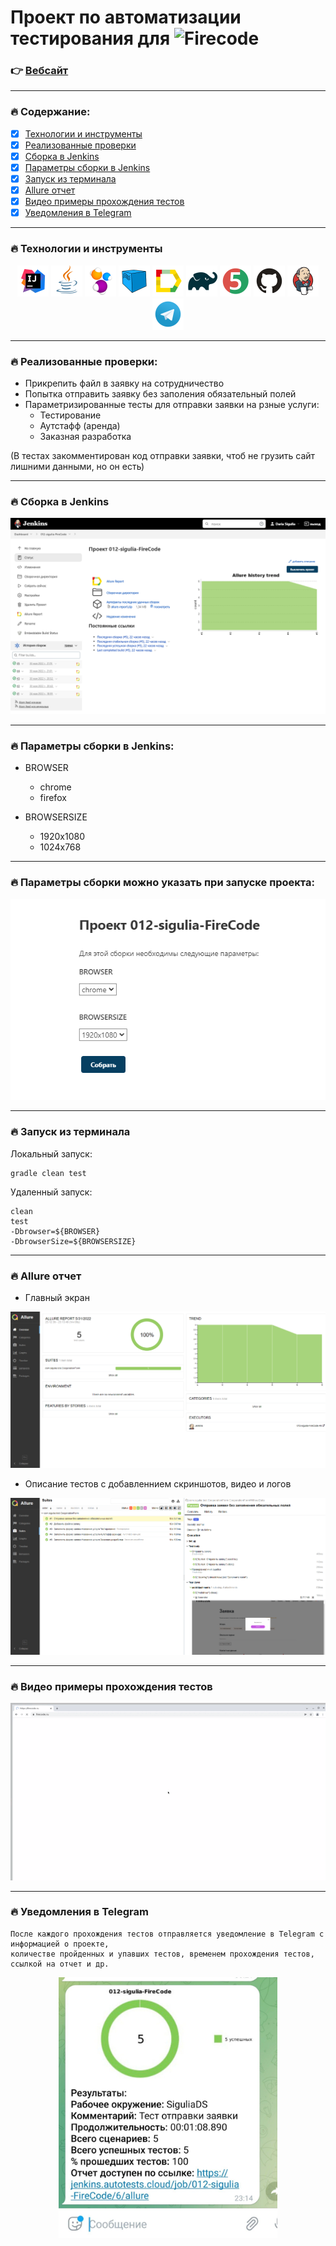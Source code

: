 # Проект по автоматизации тестирования для ![Firecode](https://hhcdn.ru/employer-logo/3065829.jpeg)

### 👉 [Вебсайт](https://firecode.ru/)
***

### 🔥 Содержание:
- [x] [Технологии и инструменты](#-технологии-и-инструменты)
- [x] [Реализованные проверки](#-реализованные-проверки)
- [x] [Сборка в Jenkins](#-сборка-в-jenkins)
- [x] [Параметры сборки в Jenkins](#-параметры-сборки-в-jenkins)
- [x] [Запуск из терминала](#-запуск-из-терминала)
- [x] [Allure отчет](#-allure-отчет)
- [x] [Видео примеры прохождения тестов](#-видео-примеры-прохождения-тестов)
- [x] [Уведомления в Telegram](#-уведомления-в-telegram)

***
### 🔥 Технологии и инструменты

<p align="center">
  <img src="src/main/resources/file_to_Readme/Intelij_IDEA.svg" width="50" title="IntelliJ IDEA">
  <img src="src/main/resources/file_to_Readme/Java.svg" width="50" alt="Java">
  <img src="src/main/resources/file_to_Readme/Selenide.svg" width="50" alt="Selenide">
  <img src="src/main/resources/file_to_Readme/Selenoid.svg" width="50" alt="Selenoid">
  <img src="src/main/resources/file_to_Readme/Allure_Report.svg" width="50" alt="Allure Report">
  <img src="src/main/resources/file_to_Readme/Gradle.svg" width="50" alt="Gradle">
  <img src="src/main/resources/file_to_Readme/JUnit5.svg" width="50" alt="JUnit5">
  <img src="src/main/resources/file_to_Readme/GitHub.svg" width="50" alt="GitHub">
  <img src="src/main/resources/file_to_Readme/Jenkins.svg" width="50" alt="Jenkins">
  <img src="src/main/resources/file_to_Readme/Telegram.svg" width="50" alt="Telegram">
</p>

***
### 🔥 Реализованные проверки:

- Прикрепить файл в заявку на сотрудничество
- Попытка отправить заявку без заполения обязательный полей
- Параметризированные тесты для отправки заявки на рзные услуги:
  - Тестирование
  - Аутстафф (аренда)
  - Заказная разработка
  
(В тестах закомментирован код отправки заявки, чтоб не грузить сайт лишними данными, но он есть)

***
### 🔥 Сборка в Jenkins

![Jenkins](src/main/resources/file_to_Readme/012-sigulia-FireCode.png)

***
### 🔥 Параметры сборки в Jenkins:

- BROWSER
  - chrome
  - firefox
  
- BROWSERSIZE
  - 1920x1080
  - 1024x768

***
### 🔥 Параметры сборки можно указать при запуске проекта:


![options](src/main/resources/file_to_Readme/options.png)

***
### 🔥 Запуск из терминала

Локальный запуск:

    gradle clean test


Удаленный запуск:

    clean
    test
    -Dbrowser=${BROWSER}
    -DbrowserSize=${BROWSERSIZE}

***
### 🔥 Allure отчет

- Главный экран

![AllureReport](src/main/resources/file_to_Readme/AllureReport.png)

- Описание тестов с добавленнием скриншотов, видео и логов 

![AllureReportSuit](src/main/resources/file_to_Readme/AllureReportSuit.png)

***
### 🔥 Видео примеры прохождения тестов


![video](src/main/resources/file_to_Readme/video.gif)

***
### 🔥 Уведомления в Telegram

    После каждого прохождения тестов отправляется уведомление в Telegram с информацией о проекте, 
    количестве пройденных и упавших тестов, временем прохождения тестов, ссылкой на отчет и др.

<p align="center">
  <img src="src/main/resources/file_to_Readme/TelegramReport.jpg" width="350" title="IntelliJ IDEA">
</p>

